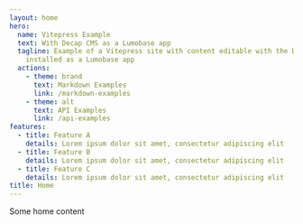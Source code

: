 ```yaml
---
layout: home
hero:
  name: Vitepress Example
  text: With Decap CMS as a Lumobase app
  tagline: Example of a Vitepress site with content editable with the Decap CMS
    installed as a Lumobase app
  actions:
    - theme: brand
      text: Markdown Examples
      link: /markdown-examples
    - theme: alt
      text: API Examples
      link: /api-examples
features:
  - title: Feature A
    details: Lorem ipsum dolor sit amet, consectetur adipiscing elit
  - title: Feature B
    details: Lorem ipsum dolor sit amet, consectetur adipiscing elit
  - title: Feature C
    details: Lorem ipsum dolor sit amet, consectetur adipiscing elit
title: Home
---
```

Some home content
